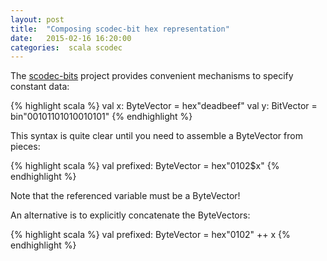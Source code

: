```yaml
---
layout: post
title:  "Composing scodec-bit hex representation"
date:   2015-02-16 16:20:00
categories:  scala scodec
---
```


The [scodec-bits](https://github.com/scodec/scodec-bits) project provides convenient mechanisms to specify constant data:

{% highlight scala %}
val x: ByteVector = hex"deadbeef"
val y: BitVector = bin"00101101010010101"
{% endhighlight %}

This syntax is quite clear until you need to assemble a ByteVector from pieces:

{% highlight scala %}
val prefixed: ByteVector = hex"0102$x"
{% endhighlight %}

Note that the referenced variable must be a ByteVector!


An alternative is to explicitly concatenate the ByteVectors:

{% highlight scala %}
val prefixed: ByteVector = hex"0102" ++ x
{% endhighlight %}











